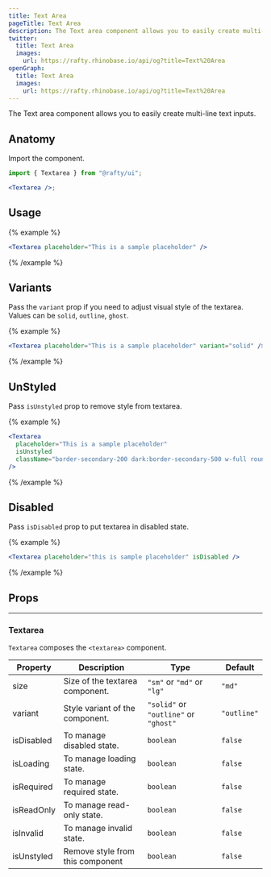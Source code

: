 ```yaml
---
title: Text Area
pageTitle: Text Area
description: The Text area component allows you to easily create multi-line text inputs.
twitter:
  title: Text Area
  images:
    url: https://rafty.rhinobase.io/api/og?title=Text%20Area
openGraph:
  title: Text Area
  images:
    url: https://rafty.rhinobase.io/api/og?title=Text%20Area
---
```


The Text area component allows you to easily create multi-line text inputs.

## Anatomy

Import the component.

```jsx
import { Textarea } from "@rafty/ui";

<Textarea />;
```

## Usage

{% example %}

```jsx
<Textarea placeholder="This is a sample placeholder" />
```

{% /example %}

## Variants

Pass the `variant` prop if you need to adjust visual style of the textarea. Values can be `solid`, `outline`, `ghost`.

{% example %}

```jsx
<Textarea placeholder="This is a sample placeholder" variant="solid" />
```

{% /example %}

## UnStyled

Pass `isUnstyled` prop to remove style from textarea.

{% example %}

```jsx
<Textarea
  placeholder="This is a sample placeholder"
  isUnstyled
  className="border-secondary-200 dark:border-secondary-500 w-full rounded-md border bg-transparent p-2 outline-none ring-offset-0 hover:border-green-300 focus:ring-1 focus:ring-sky-300"
/>
```

{% /example %}

## Disabled

Pass `isDisabled` prop to put textarea in disabled state.

{% example %}

```jsx
<Textarea placeholder="this is sample placeholder" isDisabled />
```

{% /example %}

## Props

---

### Textarea

`Textarea` composes the `<textarea>` component.

| Property   | Description                      | Type                                  | Default     |
| ---------- | -------------------------------- | ------------------------------------- | ----------- |
| size       | Size of the textarea component.  | `"sm"` or `"md"` or `"lg"`            | `"md"`      |
| variant    | Style variant of the component.  | `"solid"` or `"outline"` or `"ghost"` | `"outline"` |
| isDisabled | To manage disabled state.        | `boolean`                             | `false`     |
| isLoading  | To manage loading state.         | `boolean`                             | `false`     |
| isRequired | To manage required state.        | `boolean`                             | `false`     |
| isReadOnly | To manage read-only state.       | `boolean`                             | `false`     |
| isInvalid  | To manage invalid state.         | `boolean`                             | `false`     |
| isUnstyled | Remove style from this component | `boolean`                             | `false`     |
